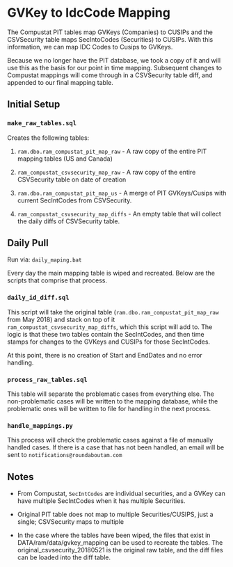 # GVKey to IdcCode Mapping

The Compustat PIT tables map GVKeys (Companies) to CUSIPs and the CSVSecurity table maps SecIntoCodes (Securities) to CUSIPs. With this information, we can map IDC Codes to Cusips to GVKeys.

Because we no longer have the PIT database, we took a copy of it and will use this as the basis for our point in time mapping. Subsequent changes to Compustat mappings will come through in a CSVSecurity table diff, and appended to our final mapping table.


## Initial Setup

### `make_raw_tables.sql`

Creates the following tables:

1. `ram.dbo.ram_compustat_pit_map_raw` - A raw copy of the entire PIT mapping tables (US and Canada)

2. `ram_compustat_csvsecurity_map_raw` - A raw copy of the entire CSVSecurity table on date of creation

3. `ram.dbo.ram_compustat_pit_map_us` - A merge of PIT GVKeys/Cusips with current SecIntCodes from CSVSecurity.

4. `ram_compustat_csvsecurity_map_diffs` - An empty table that will collect the daily diffs of CSVSecurity table.

## Daily Pull

Run via: `daily_maping.bat`

Every day the main mapping table is wiped and recreated. Below are the scripts that comprise that process.


### `daily_id_diff.sql`

This script will take the original table (`ram.dbo.ram_compustat_pit_map_raw` from May 2018) and stack on top of it `ram_compustat_csvsecurity_map_diffs`, which this script will add to. The logic is that these two tables contain the SecIntCodes, and then time stamps for changes to the GVKeys and CUSIPs for those SecIntCodes.

At this point, there is no creation of Start and EndDates and no error handling.


### `process_raw_tables.sql`

This table will separate the problematic cases from everything else. The non-problematic cases will be written to the mapping database, while the problematic ones will be written to file for handling in the next process.

### `handle_mappings.py`

This process will check the problematic cases against a file of manually handled cases. If there is a case that has not been handled, an email will be sent to `notifications@roundaboutam.com`

## Notes

* From Compustat, `SecIntCodes` are individual securities, and a GVKey can have multiple SecIntCodes when it has multiple Securities.

* Original PIT table does not map to multiple Securities/CUSIPS, just a single; CSVSecurity maps to multiple

* In the case where the tables have been wiped, the files that exist in DATA/ram/data/gvkey_mapping can be used to recreate the tables. The original_csvsecurity_20180521 is the original raw table, and the diff files can be loaded into the diff table.

